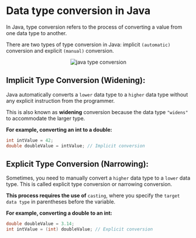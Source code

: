 # Data type conversion in Java

In Java, type conversion refers to the process of converting a value from one data type to another.

There are two types of type conversion in Java: implicit `(automatic)` conversion and explicit `(manual)` conversion.

<p align="center">
  <img src="https://res.cloudinary.com/dq3pru6ji/image/upload/v1708277397/OWN%20IMAGES/download_wyn0zo.png" alt="java type conversion" >
</p>

## Implicit Type Conversion (Widening):

Java automatically converts a `lower` data type to a `higher` data type without any explicit instruction from the programmer.

This is also known as **widening** conversion because the data type `"widens"` to accommodate the larger type.

**For example, converting an int to a double:**

```Java
int intValue = 42;
double doubleValue = intValue; // Implicit conversion
```

## Explicit Type Conversion (Narrowing):

Sometimes, you need to manually convert a `higher` data type to a `lower` data type. This is called explicit type conversion or narrowing conversion.

**This process requires the use of** `casting`, where you specify the `target data type` in parentheses before the variable.

**For example, converting a double to an int:**

```Java
double doubleValue = 3.14;
int intValue = (int) doubleValue; // Explicit conversion
```

